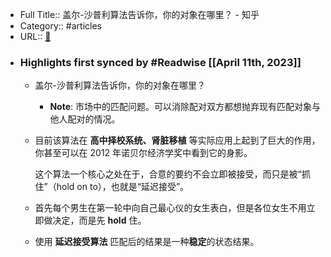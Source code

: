 - Full Title:: 盖尔-沙普利算法告诉你，你的对象在哪里？ - 知乎
- Category:: #articles
- URL:: [🔗](https://zhuanlan.zhihu.com/p/66327027)
- ### Highlights first synced by #Readwise [[April 11th, 2023]]
    - 盖尔-沙普利算法告诉你，你的对象在哪里？
        - **Note**: 市场中的匹配问题。可以消除配对双方都想抛弃现有匹配对象与他人配对的情况。
    - 目前该算法在 **高中择校系统、肾脏移植** 等实际应用上起到了巨大的作用，你甚至可以在 2012 年诺贝尔经济学奖中看到它的身影。
      
      这个算法一个核心之处在于，合意的要约不会立即被接受，而只是被“抓住”（hold on to），也就是“延迟接受”。
    - 首先每个男生在第一轮中向自己最心仪的女生表白，但是各位女生不用立即做决定，而是先 **hold** 住。
    - 使用 **延迟接受算法** 匹配后的结果是一种**稳定**的状态结果。
